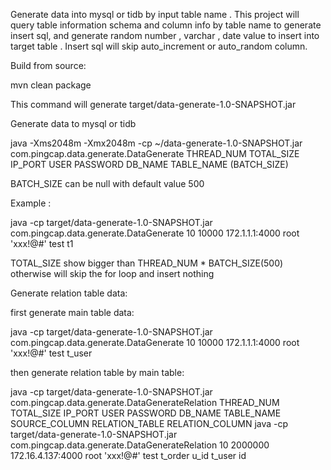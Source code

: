 Generate data into mysql or tidb by input table name .
This project will query table information schema and column info by table name to generate insert sql, and generate random number , varchar , date value to insert into target table . Insert sql will skip auto_increment or auto_random column.


Build from source:

mvn clean package

This command will generate target/data-generate-1.0-SNAPSHOT.jar


Generate data to mysql or tidb

java -Xms2048m -Xmx2048m -cp ~/data-generate-1.0-SNAPSHOT.jar com.pingcap.data.generate.DataGenerate THREAD_NUM TOTAL_SIZE  IP_PORT USER PASSWORD  DB_NAME TABLE_NAME (BATCH_SIZE)

BATCH_SIZE can be null with default value 500 

Example :

java -cp target/data-generate-1.0-SNAPSHOT.jar com.pingcap.data.generate.DataGenerate 10 10000 172.1.1.1:4000 root 'xxx!@#' test t1

TOTAL_SIZE show bigger than THREAD_NUM * BATCH_SIZE(500) otherwise will skip the for loop and insert nothing 


Generate relation table data:

first generate main table data:

java -cp target/data-generate-1.0-SNAPSHOT.jar com.pingcap.data.generate.DataGenerate 10 10000 172.1.1.1:4000 root 'xxx!@#' test t_user

then generate relation table by main table:

java -cp target/data-generate-1.0-SNAPSHOT.jar com.pingcap.data.generate.DataGenerateRelation THREAD_NUM TOTAL_SIZE  IP_PORT USER PASSWORD  DB_NAME TABLE_NAME SOURCE_COLUMN RELATION_TABLE RELATION_COLUMN
java -cp target/data-generate-1.0-SNAPSHOT.jar com.pingcap.data.generate.DataGenerateRelation 10 2000000 172.16.4.137:4000 root 'xxx!@#' test t_order u_id t_user id

